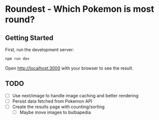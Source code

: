 # Roundest - Which Pokemon is most round?

## Getting Started

First, run the development server:

```bash
npm run dev
```

Open [http://localhost:3000](http://localhost:3000) with your browser to see the result.

## TODO

- [ ] Use next/image to handle image caching and better rendering
- [ ] Persist data fetched from Pokemon API
- [ ] Create the results page with counting/sorting
  - [ ] Maybe move images to bulbapedia
